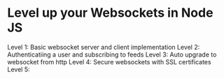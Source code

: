 # Level up your Websockets in Node JS

Level 1: Basic websocket server and client implementation
Level 2: Authenticatiing a user and subscribing to feeds
Level 3: Auto upgrade to websocket from http
Level 4: Secure websockets with SSL certificates
Level 5: 
